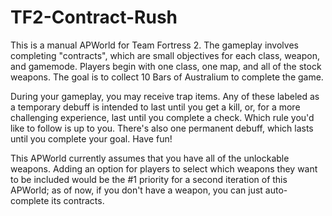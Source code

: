 # TF2-Contract-Rush

This is a manual APWorld for Team Fortress 2. The gameplay involves completing "contracts", which are small objectives for each class, weapon, and gamemode. Players begin with one class, one map, and all of the stock weapons. The goal is to collect 10 Bars of Australium to complete the game.

During your gameplay, you may receive trap items. Any of these labeled as a temporary debuff is intended to last until you get a kill, or, for a more challenging experience, last until you complete a check. Which rule you'd like to follow is up to you. There's also one permanent debuff, which lasts until you complete your goal. Have fun!

This APWorld currently assumes that you have all of the unlockable weapons. Adding an option for players to select which weapons they want to be included would be the #1 priority for a second iteration of this APWorld; as of now, if you don't have a weapon, you can just auto-complete its contracts.
